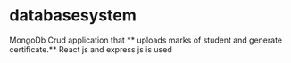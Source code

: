 # databasesystem
 MongoDb Crud application that ** uploads marks of student and generate certificate.**
 React js and express js is used
